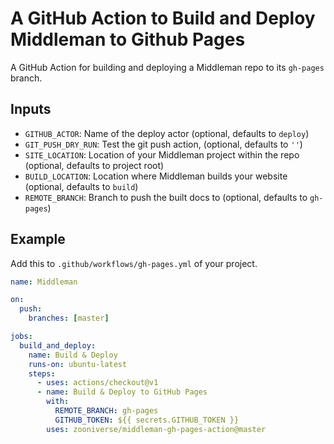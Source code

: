 # A GitHub Action to Build and Deploy Middleman to Github Pages

A GitHub Action for building and deploying a Middleman repo to its `gh-pages` branch.

## Inputs

* `GITHUB_ACTOR`: Name of the deploy actor (optional, defaults to `deploy`)
* `GIT_PUSH_DRY_RUN`: Test the git push action, (optional, defaults to `''`)
* `SITE_LOCATION`: Location of your Middleman project within the repo (optional, defaults to project root)
* `BUILD_LOCATION`: Location where Middleman builds your website (optional, defaults to `build`)
* `REMOTE_BRANCH`: Branch to push the built docs to (optional, defaults to `gh-pages`)

## Example

Add this to `.github/workflows/gh-pages.yml` of your project.

```yaml
name: Middleman

on:
  push:
    branches: [master]

jobs:
  build_and_deploy:
    name: Build & Deploy
    runs-on: ubuntu-latest
    steps:
      - uses: actions/checkout@v1
      - name: Build & Deploy to GitHub Pages
        with:
          REMOTE_BRANCH: gh-pages
          GITHUB_TOKEN: ${{ secrets.GITHUB_TOKEN }}
        uses: zooniverse/middleman-gh-pages-action@master
```
